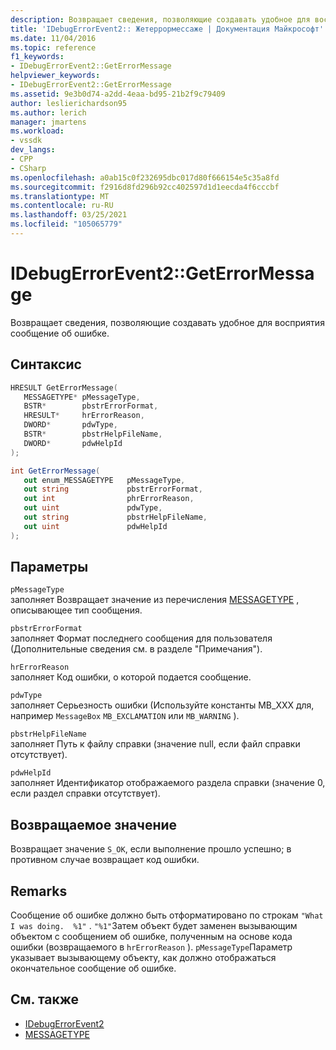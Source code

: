 ```yaml
---
description: Возвращает сведения, позволяющие создавать удобное для восприятия сообщение об ошибке.
title: 'IDebugErrorEvent2:: Жетеррормессаже | Документация Майкрософт'
ms.date: 11/04/2016
ms.topic: reference
f1_keywords:
- IDebugErrorEvent2::GetErrorMessage
helpviewer_keywords:
- IDebugErrorEvent2::GetErrorMessage
ms.assetid: 9e3b0d74-a2dd-4eaa-bd95-21b2f9c79409
author: leslierichardson95
ms.author: lerich
manager: jmartens
ms.workload:
- vssdk
dev_langs:
- CPP
- CSharp
ms.openlocfilehash: a0ab15c0f232695dbc017d80f666154e5c35a8fd
ms.sourcegitcommit: f2916d8fd296b92cc402597d1d1eecda4f6cccbf
ms.translationtype: MT
ms.contentlocale: ru-RU
ms.lasthandoff: 03/25/2021
ms.locfileid: "105065779"
---
```

# <a name="idebugerrorevent2geterrormessage"></a>IDebugErrorEvent2::GetErrorMessage
Возвращает сведения, позволяющие создавать удобное для восприятия сообщение об ошибке.

## <a name="syntax"></a>Синтаксис

```cpp
HRESULT GetErrorMessage(
   MESSAGETYPE* pMessageType,
   BSTR*        pbstrErrorFormat,
   HRESULT*     hrErrorReason,
   DWORD*       pdwType,
   BSTR*        pbstrHelpFileName,
   DWORD*       pdwHelpId
);
```

```csharp
int GetErrorMessage(
   out enum_MESSAGETYPE   pMessageType,
   out string             pbstrErrorFormat,
   out int                phrErrorReason,
   out uint               pdwType,
   out string             pbstrHelpFileName,
   out uint               pdwHelpId
);
```

## <a name="parameters"></a>Параметры
`pMessageType`\
заполняет Возвращает значение из перечисления [MESSAGETYPE](../../../extensibility/debugger/reference/messagetype.md) , описывающее тип сообщения.

`pbstrErrorFormat`\
заполняет Формат последнего сообщения для пользователя (Дополнительные сведения см. в разделе "Примечания").

`hrErrorReason`\
заполняет Код ошибки, о которой подается сообщение.

`pdwType`\
заполняет Серьезность ошибки (Используйте константы MB_XXX для, например `MessageBox` `MB_EXCLAMATION` или `MB_WARNING` ).

`pbstrHelpFileName`\
заполняет Путь к файлу справки (значение null, если файл справки отсутствует).

`pdwHelpId`\
заполняет Идентификатор отображаемого раздела справки (значение 0, если раздел справки отсутствует).

## <a name="return-value"></a>Возвращаемое значение
 Возвращает значение `S_OK`, если выполнение прошло успешно; в противном случае возвращает код ошибки.

## <a name="remarks"></a>Remarks
 Сообщение об ошибке должно быть отформатировано по строкам `"What I was doing.  %1"` . `"%1"`Затем объект будет заменен вызывающим объектом с сообщением об ошибке, полученным на основе кода ошибки (возвращаемого в `hrErrorReason` ). `pMessageType`Параметр указывает вызывающему объекту, как должно отображаться окончательное сообщение об ошибке.

## <a name="see-also"></a>См. также
- [IDebugErrorEvent2](../../../extensibility/debugger/reference/idebugerrorevent2.md)
- [MESSAGETYPE](../../../extensibility/debugger/reference/messagetype.md)
